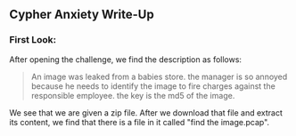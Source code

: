 ## Cypher Anxiety Write-Up

### First Look:

After opening the challenge, we find the description as follows:

> An image was leaked from a babies store. the manager is so annoyed because he needs to identify the image to fire charges against the responsible employee. the key is the md5 of the image.
 
We see that we are given a zip file. After we download that file and extract its content, we find that there is a file in it called "find the image.pcap".

